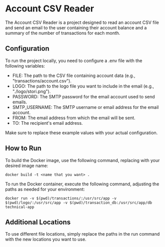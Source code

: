 # Account CSV Reader

The Account CSV Reader is a project designed to read an account CSV file and send an email to the user containing their account balance and a summary of the number of transactions for each month.


## Configuration
To run the project locally, you need to configure a .env file with the following variables:
- FILE: The path to the CSV file containing account data (e.g., "transactions/account.csv").
- LOGO: The path to the logo file you want to include in the email (e.g., "./logo/stori.png").
- PASSWORD: The SMTP password for the email account used to send emails.
- SMTP_USERNAME: The SMTP username or email address for the email account.
- FROM: The email address from which the email will be sent.
- TO: The recipient's email address.

Make sure to replace these example values with your actual configuration.

## How to Run

To build the Docker image, use the following command, replacing <name that you want> with your desired image name:

`docker build -t <name that you want> .`

To run the Docker container, execute the following command, adjusting the paths as needed for your environment:

`docker run -v $(pwd)/transactions/:/usr/src/app -v $(pwd)/logo/:/usr/src/app -v $(pwd)/transaction_db:/usr/src/app/db technical-app`

## Additional Locations

To use different file locations, simply replace the paths in the run command with the new locations you want to use.


